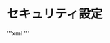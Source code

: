 # セキュリティ設定
'''xml
<cross-domain-policy>
    <allow-access-from domain="*" />
</cross-domain-policy>
'''
